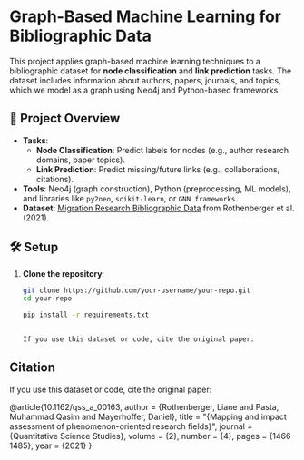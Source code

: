 # Graph-Based Machine Learning for Bibliographic Data

This project applies graph-based machine learning techniques to a bibliographic dataset for **node classification** and **link prediction** tasks. The dataset includes information about authors, papers, journals, and topics, which we model as a graph using Neo4j and Python-based frameworks.

## 📌 Project Overview
- **Tasks**: 
  - **Node Classification**: Predict labels for nodes (e.g., author research domains, paper topics).
  - **Link Prediction**: Predict missing/future links (e.g., collaborations, citations).
- **Tools**: Neo4j (graph construction), Python (preprocessing, ML models), and libraries like `py2neo`, `scikit-learn`, or `GNN frameworks`.
- **Dataset**: [Migration Research Bibliographic Data](https://github.com/your-repo-link) from Rothenberger et al. (2021).


## 🛠️ Setup
1. **Clone the repository**:
   ```bash
   git clone https://github.com/your-username/your-repo.git
   cd your-repo

   pip install -r requirements.txt


   If you use this dataset or code, cite the original paper:

## Citation
If you use this dataset or code, cite the original paper: 

@article{10.1162/qss_a_00163,
    author = {Rothenberger, Liane and Pasta, Muhammad Qasim and Mayerhoffer, Daniel},
    title = "{Mapping and impact assessment of phenomenon-oriented research fields}",
    journal = {Quantitative Science Studies},
    volume = {2},
    number = {4},
    pages = {1466-1485},
    year = {2021}
}
